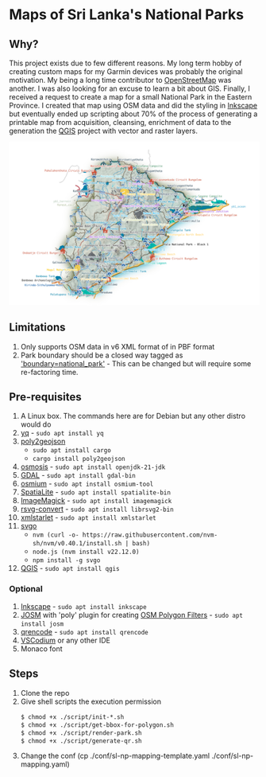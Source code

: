 # Maps of Sri Lanka's National Parks

## Why?

This project exists due to few different reasons. My long term hobby of creating custom maps for my Garmin devices was probably the original motivation. My being a long time contributor to [OpenStreetMap](https://www.openstreetmap.org) was another. I was also looking for an excuse to learn a bit about GIS. Finally, I received a request to create a map for a small National Park in the Eastern Province. I created that map using OSM data and did the styling in [Inkscape](https://inkscape.org) but eventually ended up scripting about 70% of the process of generating a printable map from acquisition, cleansing, enrichment of data to the generation the [QGIS](https://qgis.org) project with vector and raster layers.

![alt text](image/qgis.png)

## Limitations

1. Only supports OSM data in v6 XML format of in PBF format
2. Park boundary should be a closed way tagged as ['boundary=national_park'](https://wiki.openstreetmap.org/wiki/Tag:boundary%3Dnational_park) - This can be changed but will require some re-factoring time.

## Pre-requisites

1. A Linux box. The commands here are for Debian but any other distro would do 
2. [yq](https://github.com/mikefarah/yq) - `sudo apt install yq`
3. [poly2geojson](https://github.com/pirxpilot/poly2geojson)
    - `sudo apt install cargo`
    - `cargo install poly2geojson`
4. [osmosis](https://github.com/openstreetmap/osmosis/releases/latest) - `sudo apt install openjdk-21-jdk`
5. [GDAL](https://gdal.org/en/stable) - `sudo apt install gdal-bin`
6. [osmium](https://osmcode.org/osmium-tool) - `sudo apt install osmium-tool`
7. [SpatiaLite](https://www.gaia-gis.it/fossil/libspatialite/index) - `sudo apt install spatialite-bin`
8. [ImageMagick](https://imagemagick.org/script/index.php) - `sudo apt install imagemagick`
9. [rsvg-convert](https://github.com/bvibber/librsvg) - `sudo apt install librsvg2-bin`
10. [xmlstarlet](https://xmlstar.sourceforge.net) - `sudo apt install xmlstarlet`
11. [svgo](https://github.com/svg/svgo)
    - `nvm (curl -o- https://raw.githubusercontent.com/nvm-sh/nvm/v0.40.1/install.sh | bash)`
    - `node.js (nvm install v22.12.0)`
    - `npm install -g svgo`
12. [QGIS](https://www.qgis.org) - `sudo apt install qgis`

### Optional

1. [Inkscape](https://inkscape.org) - `sudo apt install inkscape`
2. [JOSM](https://josm.openstreetmap.de) with 'poly' plugin for creating [OSM Polygon Filters](https://wiki.openstreetmap.org/wiki/Osmosis/Polygon_Filter_File_Format) - `sudo apt install josm`
3. [qrencode](https://fukuchi.org/works/qrencode) - `sudo apt install qrencode`
4. [VSCodium](https://vscodium.com) or any other IDE
5. Monaco font

## Steps

1. Clone the repo
2. Give shell scripts the execution permission
   ```
   $ chmod +x ./script/init-*.sh
   $ chmod +x ./script/get-bbox-for-polygon.sh
   $ chmod +x ./script/render-park.sh
   $ chmod +x ./script/generate-qr.sh
   ```
3. Change the conf (cp ./conf/sl-np-mapping-template.yaml ./conf/sl-np-mapping.yaml)